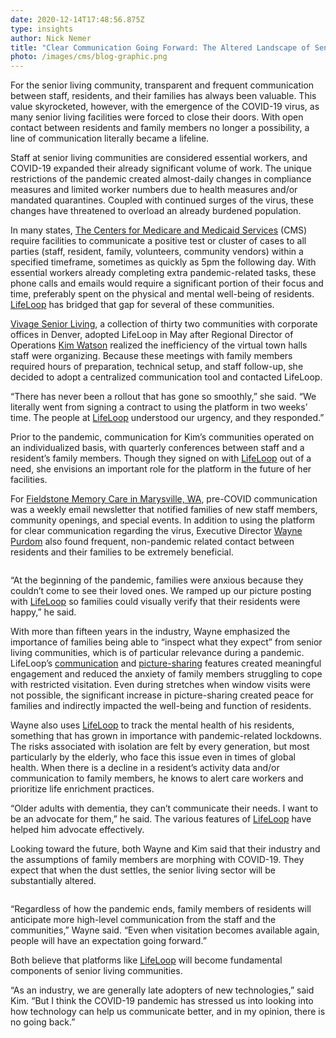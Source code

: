 ```yaml
---
date: 2020-12-14T17:48:56.875Z
type: insights
author: Nick Nemer
title: "Clear Communication Going Forward: The Altered Landscape of Senior Living"
photo: /images/cms/blog-graphic.png
---
```

For the senior living community, transparent and frequent communication between staff, residents, and their families has always been valuable. This value skyrocketed, however, with the emergence of the COVID-19 virus, as many senior living facilities were forced to close their doors. With open contact between residents and family members no longer a possibility, a line of communication literally became a lifeline.

Staff at senior living communities are considered essential workers, and COVID-19 expanded their already significant volume of work. The unique restrictions of the pandemic created almost-daily changes in compliance measures and limited worker numbers due to health measures and/or mandated quarantines. Coupled with continued surges of the virus, these changes have threatened to overload an already burdened population.

In many states, [The Centers for Medicare and Medicaid Services](https://www.cms.gov/) (CMS) require facilities to communicate a positive test or cluster of cases to all parties (staff, resident, family, volunteers, community vendors) within a specified timeframe, sometimes as quickly as 5pm the following day. With essential workers already completing extra pandemic-related tasks, these phone calls and emails would require a significant portion of their focus and time, preferably spent on the physical and mental well-being of residents. [LifeLoop](https://ourlifeloop.com/) has bridged that gap for several of these communities.

[Vivage Senior Living](https://www.vivage.com/), a collection of thirty two communities with corporate offices in Denver, adopted LifeLoop in May after Regional Director of Operations [Kim Watson](https://www.vivage.com/content/About_Vivage/ort_team.asp) realized the inefficiency of the virtual town halls staff were organizing. Because these meetings with family members required hours of preparation, technical setup, and staff follow-up, she decided to adopt a centralized communication tool and contacted LifeLoop.

“There has never been a rollout that has gone so smoothly,” she said. “We literally went from signing a contract to using the platform in two weeks’ time. The people at [LifeLoop](https://ourlifeloop.com/) understood our urgency, and they responded.”

Prior to the pandemic, communication for Kim’s communities operated on an individualized basis, with quarterly conferences between staff and a resident’s family members. Though they signed on with [LifeLoop](https://ourlifeloop.com/) out of a need, she envisions an important role for the platform in the future of her facilities.

For [Fieldstone Memory Care in Marysville, WA](https://www.fieldstonecommunities.com/memory-care-in-marysville-wa/), pre-COVID communication was a weekly email newsletter that notified families of new staff members, community openings, and special events. In addition to using the platform for clear communication regarding the virus, Executive Director [Wayne Purdom](https://www.fieldstonecommunities.com/blog/marysville-memory-care/welcome-wayne-purdom-executive-director-of-fieldstone-memory-care-marysville/) also found frequent, non-pandemic related contact between residents and their families to be extremely beneficial.

![]()

“At the beginning of the pandemic, families were anxious because they couldn’t come to see their loved ones. We ramped up our picture posting with [LifeLoop](https://ourlifeloop.com/) so families could visually verify that their residents were happy,” he said.

With more than fifteen years in the industry, Wayne emphasized the importance of families being able to “inspect what they expect” from senior living communities, which is of particular relevance during a pandemic. LifeLoop’s [communication](https://ourlifeloop.com/features/communication) and [picture-sharing](https://ourlifeloop.com/features/photos) features created meaningful engagement and reduced the anxiety of family members struggling to cope with restricted visitation. Even during stretches when window visits were not possible, the significant increase in picture-sharing created peace for families and indirectly impacted the well-being and function of residents.

Wayne also uses [LifeLoop](https://ourlifeloop.com/) to track the mental health of his residents, something that has grown in importance with pandemic-related lockdowns. The risks associated with isolation are felt by every generation, but most particularly by the elderly, who face this issue even in times of global health. When there is a decline in a resident’s activity data and/or communication to family members, he knows to alert care workers and prioritize life enrichment practices.

“Older adults with dementia, they can’t communicate their needs. I want to be an advocate for them,” he said. The various features of [LifeLoop](https://ourlifeloop.com/) have helped him advocate effectively.

Looking toward the future, both Wayne and Kim said that their industry and the assumptions of family members are morphing with COVID-19. They expect that when the dust settles, the senior living sector will be substantially altered.

![]()

“Regardless of how the pandemic ends, family members of residents will anticipate more high-level communication from the staff and the communities,” Wayne said. “Even when visitation becomes available again, people will have an expectation going forward.”

Both believe that platforms like [LifeLoop](https://ourlifeloop.com/) will become fundamental components of senior living communities.

“As an industry, we are generally late adopters of new technologies,” said Kim. “But I think the COVID-19 pandemic has stressed us into looking into how technology can help us communicate better, and in my opinion, there is no going back.”
